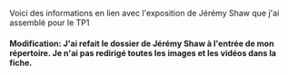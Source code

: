 Voici des informations en lien avec l'exposition de Jérémy Shaw que j'ai assemblé pour le TP1 

#### Modification: J'ai refait le dossier de Jérémy Shaw à l'entrée de mon répertoire. Je n'ai pas redirigé toutes les images et les vidéos dans la fiche.
